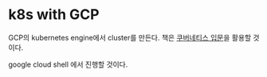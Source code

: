 # k8s with GCP

GCP의 kubernetes engine에서 cluster를 만든다. 책은 [쿠버네티스 입문](https://github.com/arisu1000/kubernetes-book-sample)을 활용할 것이다.

google cloud shell 에서 진행할 것이다.
